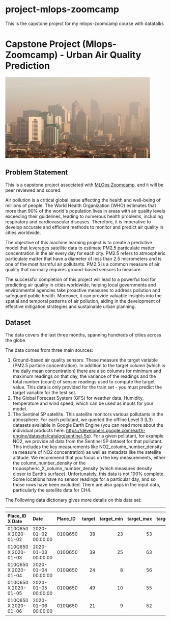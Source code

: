 # project-mlops-zoomcamp
This is the capstone project for my mlops-zoomcamp course with datatalks

# Capstone Project (Mlops-Zoomcamp) - Urban Air Quality Prediction

![Architecture](./images/air_quality-01.jpg)

## Problem Statement

This is a capstone project associated with [MLOps Zoomcamp](https://github.com/DataTalksClub/mlops-zoomcamp), and it will be peer reviewed and scored.

Air pollution is a critical global issue affecting the health and well-being of millions of people. The World Health Organization (WHO) estimates that more than 90% of the world's population lives in areas with air quality levels exceeding their guidelines, leading to numerous health problems, including respiratory and cardiovascular diseases. Therefore, it is imperative to develop accurate and efficient methods to monitor and predict air quality in cities worldwide.

The objective of this machine learning project is to create a predictive model that leverages satellite data to estimate PM2.5 particulate matter concentration in the air every day for each city. PM2.5 refers to atmospheric particulate matter that have a diameter of less than 2.5 micrometers and is one of the most harmful air pollutants. PM2.5 is a common measure of air quality that normally requires ground-based sensors to measure.

The successful completion of this project will lead to a powerful tool for predicting air quality in cities worldwide, helping local governments and environmental agencies take proactive measures to address pollution and safeguard public health. Moreover, it can provide valuable insights into the spatial and temporal patterns of air pollution, aiding in the development of effective mitigation strategies and sustainable urban planning.

## Dataset

The data covers the last three months, spanning hundreds of cities across the globe.

The data comes from three main sources:

1. Ground-based air quality sensors. These measure the target variable (PM2.5 particle concentration). In addition to the target column (which is the daily mean concentration) there are also columns for minimum and maximum readings on that day, the variance of the readings and the total number (count) of sensor readings used to compute the target value. This data is only provided for the train set - you must predict the target variable for the test set.
2. The Global Forecast System (GFS) for weather data. Humidity, temperature and wind speed, which can be used as inputs for your model.
3. The Sentinel 5P satellite. This satellite monitors various pollutants in the atmosphere. For each pollutant, we queried the offline Level 3 (L3) datasets available in Google Earth Engine (you can read more about the individual products here: https://developers.google.com/earth-engine/datasets/catalog/sentinel-5p). For a given pollutant, for example NO2, we provide all data from the Sentinel 5P dataset for that pollutant. This includes the key measurements like NO2_column_number_density (a measure of NO2 concentration) as well as metadata like the satellite altitude. We recommend that you focus on the key measurements, either the column_number_density or the tropospheric_X_column_number_density (which measures density closer to Earth’s surface).
Unfortunately, this data is not 100% complete. Some locations have no sensor readings for a particular day, and so those rows have been excluded. There are also gaps in the input data, particularly the satellite data for CH4.

The Following data dictionary gives more details on this data set:

---

| Place_ID X Date      | Date                | Place_ID   |   target |   target_min |   target_max |   target_variance |   target_count |   precipitable_water_entire_atmosphere |   relative_humidity_2m_above_ground |   specific_humidity_2m_above_ground |   temperature_2m_above_ground |   u_component_of_wind_10m_above_ground |   v_component_of_wind_10m_above_ground |   L3_NO2_NO2_column_number_density |   L3_NO2_NO2_slant_column_number_density |   L3_NO2_absorbing_aerosol_index |   L3_NO2_cloud_fraction |   L3_NO2_sensor_altitude |   L3_NO2_sensor_azimuth_angle |   L3_NO2_sensor_zenith_angle |   L3_NO2_solar_azimuth_angle |   L3_NO2_solar_zenith_angle |   L3_NO2_stratospheric_NO2_column_number_density |   L3_NO2_tropopause_pressure |   L3_NO2_tropospheric_NO2_column_number_density |   L3_O3_O3_column_number_density |   L3_O3_O3_effective_temperature |   L3_O3_cloud_fraction |   L3_O3_sensor_azimuth_angle |   L3_O3_sensor_zenith_angle |   L3_O3_solar_azimuth_angle |   L3_O3_solar_zenith_angle |   L3_CO_CO_column_number_density |   L3_CO_H2O_column_number_density |   L3_CO_cloud_height |   L3_CO_sensor_altitude |   L3_CO_sensor_azimuth_angle |   L3_CO_sensor_zenith_angle |   L3_CO_solar_azimuth_angle |   L3_CO_solar_zenith_angle |   L3_HCHO_HCHO_slant_column_number_density |   L3_HCHO_cloud_fraction |   L3_HCHO_sensor_azimuth_angle |   L3_HCHO_sensor_zenith_angle |   L3_HCHO_solar_azimuth_angle |   L3_HCHO_solar_zenith_angle |   L3_HCHO_tropospheric_HCHO_column_number_density |   L3_HCHO_tropospheric_HCHO_column_number_density_amf |   L3_CLOUD_cloud_base_height |   L3_CLOUD_cloud_base_pressure |   L3_CLOUD_cloud_fraction |   L3_CLOUD_cloud_optical_depth |   L3_CLOUD_cloud_top_height |   L3_CLOUD_cloud_top_pressure |   L3_CLOUD_sensor_azimuth_angle |   L3_CLOUD_sensor_zenith_angle |   L3_CLOUD_solar_azimuth_angle |   L3_CLOUD_solar_zenith_angle |   L3_CLOUD_surface_albedo |   L3_AER_AI_absorbing_aerosol_index |   L3_AER_AI_sensor_altitude |   L3_AER_AI_sensor_azimuth_angle |   L3_AER_AI_sensor_zenith_angle |   L3_AER_AI_solar_azimuth_angle |   L3_AER_AI_solar_zenith_angle |   L3_SO2_SO2_column_number_density |   L3_SO2_SO2_column_number_density_amf |   L3_SO2_SO2_slant_column_number_density |   L3_SO2_absorbing_aerosol_index |   L3_SO2_cloud_fraction |   L3_SO2_sensor_azimuth_angle |   L3_SO2_sensor_zenith_angle |   L3_SO2_solar_azimuth_angle |   L3_SO2_solar_zenith_angle |   L3_CH4_CH4_column_volume_mixing_ratio_dry_air |   L3_CH4_aerosol_height |   L3_CH4_aerosol_optical_depth |   L3_CH4_sensor_azimuth_angle |   L3_CH4_sensor_zenith_angle |   L3_CH4_solar_azimuth_angle |   L3_CH4_solar_zenith_angle |
|:---------------------|:--------------------|:-----------|---------:|-------------:|-------------:|------------------:|---------------:|---------------------------------------:|------------------------------------:|------------------------------------:|------------------------------:|---------------------------------------:|---------------------------------------:|-----------------------------------:|-----------------------------------------:|---------------------------------:|------------------------:|-------------------------:|------------------------------:|-----------------------------:|-----------------------------:|----------------------------:|-------------------------------------------------:|-----------------------------:|------------------------------------------------:|---------------------------------:|---------------------------------:|-----------------------:|-----------------------------:|----------------------------:|----------------------------:|---------------------------:|---------------------------------:|----------------------------------:|---------------------:|------------------------:|-----------------------------:|----------------------------:|----------------------------:|---------------------------:|-------------------------------------------:|-------------------------:|-------------------------------:|------------------------------:|------------------------------:|-----------------------------:|--------------------------------------------------:|------------------------------------------------------:|-----------------------------:|-------------------------------:|--------------------------:|-------------------------------:|----------------------------:|------------------------------:|--------------------------------:|-------------------------------:|-------------------------------:|------------------------------:|--------------------------:|------------------------------------:|----------------------------:|---------------------------------:|--------------------------------:|--------------------------------:|-------------------------------:|-----------------------------------:|---------------------------------------:|-----------------------------------------:|---------------------------------:|------------------------:|------------------------------:|-----------------------------:|-----------------------------:|----------------------------:|------------------------------------------------:|------------------------:|-------------------------------:|------------------------------:|-----------------------------:|-----------------------------:|----------------------------:|
| 010Q650 X 2020-01-02 | 2020-01-02 00:00:00 | 010Q650    |       38 |           23 |           53 |            769.5  |             92 |                               11       |                                60.2 |                             0.00804 |                       18.5168 |                                1.99638 |                               -1.22739 |                        7.38304e-05 |                              0.00015582  |                        -1.23133  |               0.0065068 |                   840210 |                       76.5375 |                    38.6343   |                     -61.7367 |                     22.3582 |                                      5.67927e-05 |                      6156.07 |                                     1.70377e-05 |                         0.119095 |                          234.151 |              0         |                      76.5364 |                   38.593    |                    -61.7526 |                    22.3637 |                        0.0210803 |                           883.332 |             267.017  |                  840138 |                      74.5434 |                    38.6225  |                    -61.789  |                    22.3791 |                               -1.04126e-05 |                0         |                        76.5364 |                     38.593    |                      -61.7526 |                      22.3637 |                                       6.3888e-05  |                                              0.566828 |                       38     |                           38   |                 0         |                       38       |                      38     |                          38   |                         76.5364 |                      38.593    |                       -61.7526 |                       22.3637 |                 38        |                           -1.23133  |                      840210 |                          76.5375 |                       38.6343   |                        -61.7367 |                        22.3582 |                       -0.000126854 |                               0.312521 |                             -4.04658e-05 |                        -1.86148  |               0         |                       76.5364 |                    38.593    |                     -61.7526 |                     22.3637 |                                         1793.79 |                 3227.86 |                      0.010579  |                        74.481 |                      37.5015 |                     -62.1426 |                     22.5451 |
| 010Q650 X 2020-01-03 | 2020-01-03 00:00:00 | 010Q650    |       39 |           25 |           63 |           1319.85 |             91 |                               14.6     |                                48.8 |                             0.00839 |                       22.5465 |                                3.33043 |                               -1.18811 |                        7.60326e-05 |                              0.000196866 |                        -1.08255  |               0.01836   |                   840773 |                      -14.708  |                    59.6249   |                     -67.6935 |                     28.6148 |                                      5.46511e-05 |                      6156.07 |                                     2.13815e-05 |                         0.115179 |                          233.314 |              0.0594329 |                     -14.708  |                   59.6249   |                    -67.6935 |                    28.6148 |                        0.0220167 |                          1148.99  |              61.2167 |                  841117 |                     -57.0152 |                    61.4026  |                    -74.4576 |                    33.0895 |                                0.000114448 |                0.0594329 |                       -14.708  |                     59.6249   |                      -67.6935 |                      28.6148 |                                       0.000170987 |                                              0.858446 |                      175.02  |                        99354.2 |                 0.0593581 |                        5.95854 |                     175.072 |                       99353.7 |                        -14.708  |                      59.6249   |                       -67.6935 |                       28.6148 |                  0.315403 |                           -1.08255  |                      840773 |                         -14.708  |                       59.6249   |                        -67.6935 |                        28.6148 |                        0.000150296 |                               0.433957 |                              5.0211e-05  |                        -1.45261  |               0.0594329 |                      -14.708  |                    59.6249   |                     -67.6935 |                     28.6148 |                                         1789.96 |                 3384.23 |                      0.0151044 |                        75.63  |                      55.6575 |                     -53.8681 |                     19.2937 |
| 010Q650 X 2020-01-04 | 2020-01-04 00:00:00 | 010Q650    |       24 |            8 |           56 |           1181.96 |             96 |                               16.4     |                                33.4 |                             0.0075  |                       27.031  |                                5.06573 |                                3.50056 |                        6.66078e-05 |                              0.000170418 |                        -1.00124  |               0.0159039 |                   841411 |                     -105.201  |                    49.8397   |                     -78.3427 |                     34.297  |                                      5.91257e-05 |                      7311.87 |                                     7.48202e-06 |                         0.115876 |                          232.233 |              0.082063  |                    -105.201  |                   49.8397   |                    -78.3427 |                    34.297  |                        0.0206767 |                          1109.35  |             134.7    |                  841320 |                    -103.494  |                    49.9246  |                    -78.3551 |                    34.3089 |                                2.68109e-05 |                0.082063  |                      -105.201  |                     49.8397   |                      -78.3427 |                      34.297  |                                       0.0001239   |                                              0.910536 |                      275.904 |                        98118.9 |                 0.0822465 |                        5.75576 |                     508.978 |                       95671.4 |                       -105.201  |                      49.8397   |                       -78.3427 |                       34.297  |                  0.307463 |                           -1.00124  |                      841411 |                        -105.201  |                       49.8397   |                        -78.3427 |                        34.297  |                        0.000150096 |                               0.356925 |                              5.29488e-05 |                        -1.57295  |               0.082063  |                     -105.201  |                    49.8397   |                     -78.3427 |                     34.297  |                                           32    |                   32    |                     32         |                        32     |                      32      |                      32      |                     32      |
| 010Q650 X 2020-01-05 | 2020-01-05 00:00:00 | 010Q650    |       49 |           10 |           55 |           1113.67 |             96 |                                6.91195 |                                21.3 |                             0.00391 |                       23.9719 |                                3.004   |                                1.09947 |                        8.25818e-05 |                              0.000174859 |                        -0.777019 |               0.0557655 |                   841103 |                     -104.334  |                    29.181    |                     -73.8966 |                     30.5454 |                                      5.95394e-05 |                     11205.4  |                                     2.30247e-05 |                         0.141557 |                          230.936 |              0.121261  |                    -104.334  |                   29.1813   |                    -73.8966 |                    30.5454 |                        0.0212071 |                          1061.57  |             474.821  |                  841036 |                    -101.956  |                    29.215   |                    -73.9146 |                    30.5445 |                                2.34869e-05 |                0.121261  |                      -104.334  |                     29.1813   |                      -73.8966 |                      30.5454 |                                       8.07577e-05 |                                              1.13257  |                      383.692 |                        97258.5 |                 0.121555  |                        6.24689 |                     495.38  |                       96232.5 |                       -104.334  |                      29.1813   |                       -73.8966 |                       30.5454 |                  0.279637 |                           -0.777023 |                      841103 |                        -104.334  |                       29.181    |                        -73.8966 |                        30.5454 |                        0.000227213 |                               0.584522 |                              0.000109705 |                        -1.23932  |               0.121261  |                     -104.334  |                    29.1813   |                     -73.8966 |                     30.5454 |                                           32.5  |                   32.5  |                     32.5       |                        32.5   |                      32.5    |                      32.5    |                     32.5    |
| 010Q650 X 2020-01-06 | 2020-01-06 00:00:00 | 010Q650    |       21 |            9 |           52 |           1164.82 |             95 |                               13.9     |                                44.7 |                             0.00535 |                       16.8163 |                                2.62179 |                                2.67056 |                        7.03848e-05 |                              0.000141551 |                         0.366323 |               0.0285296 |                   840763 |                       58.8502 |                     0.797294 |                     -68.6125 |                     26.8997 |                                      6.16401e-05 |                     11205.4  |                                     8.74477e-06 |                         0.126369 |                          232.499 |              0.0379194 |                      58.8502 |                    0.797294 |                    -68.6125 |                    26.8997 |                        0.0377656 |                          1044.25  |             926.926  |                  840710 |                      15.4996 |                     1.38908 |                    -68.6229 |                    26.9062 |                                3.72496e-05 |                0.0379194 |                        58.8502 |                      0.797294 |                      -68.6125 |                      26.8997 |                                       0.000140219 |                                              0.649359 |                     4314.48  |                        59875   |                 0.0370076 |                        4.20569 |                    5314.48  |                       52561.5 |                         58.8502 |                       0.797294 |                       -68.6125 |                       26.8997 |                  0.238241 |                            0.366324 |                      840763 |                          58.8502 |                        0.797294 |                        -68.6125 |                        26.8997 |                        0.000389767 |                               0.408047 |                              0.00015891  |                         0.202489 |               0.0379194 |                       58.8502 |                     0.797294 |                     -68.6125 |                     26.8997 |                                           30.5  |                   30.5  |                     30.5       |                        30.5   |                      30.5    |                      30.5    |                     30.5    |



